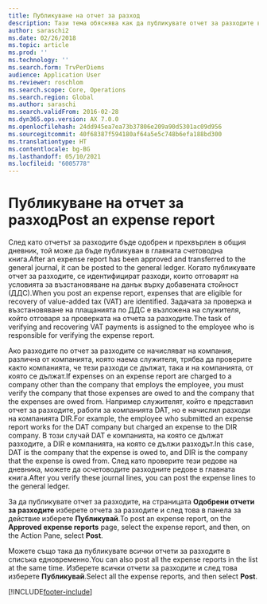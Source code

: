 ```yaml
---
title: Публикуване на отчет за разход
description: Тази тема обяснява как да публикувате отчет за разходите в главната книга.
author: saraschi2
ms.date: 02/26/2018
ms.topic: article
ms.prod: ''
ms.technology: ''
ms.search.form: TrvPerDiems
audience: Application User
ms.reviewer: roschlom
ms.search.scope: Core, Operations
ms.search.region: Global
ms.author: saraschi
ms.search.validFrom: 2016-02-28
ms.dyn365.ops.version: AX 7.0.0
ms.openlocfilehash: 24dd945ea7ea73b37806e209a90d5301ac09d956
ms.sourcegitcommit: 40f68387f594180af64a5e5c748b6efa188bd300
ms.translationtype: HT
ms.contentlocale: bg-BG
ms.lasthandoff: 05/10/2021
ms.locfileid: "6005778"
---
```

# <a name="post-an-expense-report"></a><span data-ttu-id="e0f3e-103">Публикуване на отчет за разход</span><span class="sxs-lookup"><span data-stu-id="e0f3e-103">Post an expense report</span></span>

<span data-ttu-id="e0f3e-104">След като отчетът за разходите бъде одобрен и прехвърлен в общия дневник, той може да бъде публикуван в главната счетоводна книга.</span><span class="sxs-lookup"><span data-stu-id="e0f3e-104">After an expense report has been approved and transferred to the general journal, it can be posted to the general ledger.</span></span> <span data-ttu-id="e0f3e-105">Когато публикувате отчет за разходите, се идентифицират разходи, които отговарят на условията за възстановяване на данък върху добавената стойност (ДДС).</span><span class="sxs-lookup"><span data-stu-id="e0f3e-105">When you post an expense report, expenses that are eligible for recovery of value-added tax (VAT) are identified.</span></span> <span data-ttu-id="e0f3e-106">Задачата за проверка и възстановяване на плащанията по ДДС е възложена на служителя, който отговаря за проверката на отчета за разходите.</span><span class="sxs-lookup"><span data-stu-id="e0f3e-106">The task of verifying and recovering VAT payments is assigned to the employee who is responsible for verifying the expense report.</span></span>

<span data-ttu-id="e0f3e-107">Ако разходите по отчет за разходите се начисляват на компания, различна от компанията, която наема служителя, трябва да проверите както компанията, че тези разходи се дължат, така и на компанията, от която се дължат.</span><span class="sxs-lookup"><span data-stu-id="e0f3e-107">If expenses on an expense report are charged to a company other than the company that employs the employee, you must verify the company that those expenses are owed to and the company that the expenses are owed from.</span></span> <span data-ttu-id="e0f3e-108">Например служителят, който е представил отчет за разходите, работи за компанията DAT, но е начислил разходи на компанията DIR.</span><span class="sxs-lookup"><span data-stu-id="e0f3e-108">For example, the employee who submitted an expense report works for the DAT company but charged an expense to the DIR company.</span></span> <span data-ttu-id="e0f3e-109">В този случай DAT е компанията, на която се дължат разходите, а DIR е компанията, на която се дължи разходът.</span><span class="sxs-lookup"><span data-stu-id="e0f3e-109">In this case, DAT is the company that the expense is owed to, and DIR is the company that the expense is owed from.</span></span> <span data-ttu-id="e0f3e-110">След като проверите тези редове на дневника, можете да осчетоводите разходните редове в главната книга.</span><span class="sxs-lookup"><span data-stu-id="e0f3e-110">After you verify these journal lines, you can post the expense lines to the general ledger.</span></span>

<span data-ttu-id="e0f3e-111">За да публикувате отчет за разходите, на страницата **Одобрени отчети за разходите** изберете отчета за разходите и след това в панела за действие изберете **Публикувай**.</span><span class="sxs-lookup"><span data-stu-id="e0f3e-111">To post an expense report, on the **Approved expense reports** page, select the expense report, and then, on the Action Pane, select **Post**.</span></span>

<span data-ttu-id="e0f3e-112">Можете също така да публикувате всички отчети за разходите в списъка едновременно.</span><span class="sxs-lookup"><span data-stu-id="e0f3e-112">You can also post all the expense reports in the list at the same time.</span></span> <span data-ttu-id="e0f3e-113">Изберете всички отчети за разходите и след това изберете **Публикувай**.</span><span class="sxs-lookup"><span data-stu-id="e0f3e-113">Select all the expense reports, and then select **Post**.</span></span>


[!INCLUDE[footer-include](../includes/footer-banner.md)]